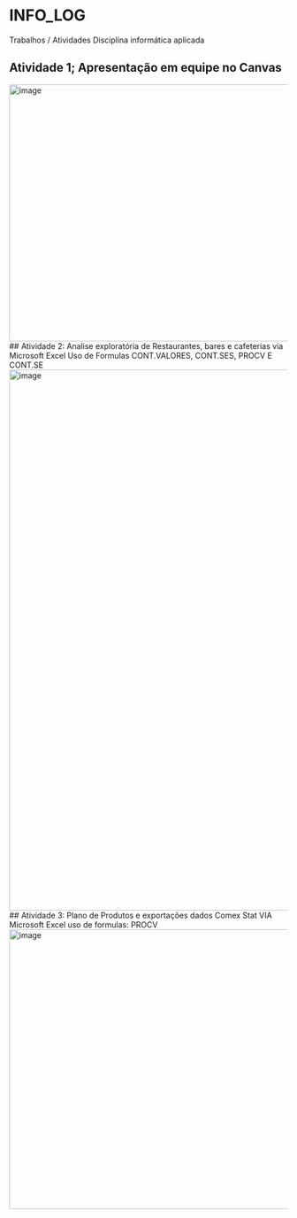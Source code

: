 # INFO_LOG
Trabalhos / Atividades Disciplina informática aplicada
## Atividade 1; Apresentação em equipe no Canvas
<img width="824" height="464" alt="image" src="https://github.com/user-attachments/assets/a2780543-a341-4ea6-8a7d-1193fba3062c" />
## Atividade 2: Analise exploratória de Restaurantes, bares e cafeterias via Microsoft Excel
Uso de Formulas CONT.VALORES, CONT.SES, PROCV E CONT.SE
<img width="1898" height="977" alt="image" src="https://github.com/user-attachments/assets/5c0d6f62-5ad6-4246-8058-4b5696943bd5" />
## Atividade 3: Plano de Produtos  e exportações dados Comex Stat VIA Microsoft Excel 
uso de formulas: PROCV
<img width="1146" height="505" alt="image" src="https://github.com/user-attachments/assets/b2c63e15-286f-40d5-aeb4-d3ca0af27c82" />

